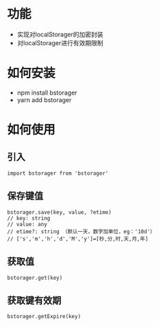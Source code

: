 # 功能
- 实现对localStorager的加密封装
- 对localStorager进行有效期限制

# 如何安装
- npm install bstorager
- yarn add bstorager

# 如何使用
## 引入
```
import bstorager from 'bstorager'
```
## 保存键值
```
bstorager.save(key, value, ?etime)
// key: string
// value: any
// etime?: string （默认一天，数字加单位，eg：'10d'）
// ['s','m','h','d','M','y']=[秒,分,时,天,月,年]
```
## 获取值
```
bstorager.get(key)
```
## 获取键有效期
```
bstorager.getExpire(key)
```
